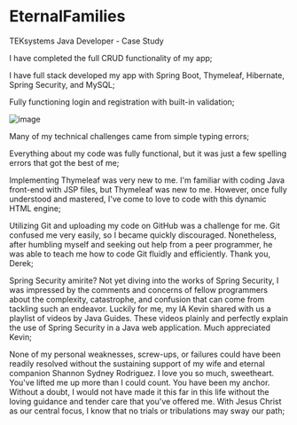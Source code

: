 # EternalFamilies

TEKsystems Java Developer - Case Study

I have completed the full CRUD functionality of my app;

I have full stack developed my app with Spring Boot, Thymeleaf, Hibernate, Spring Security, and MySQL;

Fully functioning login and registration with built-in validation;

![image](https://user-images.githubusercontent.com/89802849/176322213-08abe4e5-e592-4b9e-a4ac-c1342763bdc3.png)

Many of my technical challenges came from simple typing errors;

Everything about my code was fully functional, but it was just a few spelling errors that got the best of me;

Implementing Thymeleaf was very new to me. I'm familiar with coding Java front-end with JSP files, but Thymeleaf was new to me. However, once fully understood and mastered, I've come to love to code with this dynamic HTML engine;

Utilizing Git and uploading my code on GitHub was a challenge for me. Git confused me very easily, so I became quickly discouraged. Nonetheless, after humbling myself and seeking out help from a peer programmer, he was able to teach me how to code Git fluidly and efficiently. Thank you, Derek;

Spring Security amirite? Not yet diving into the works of Spring Security, I was impressed by the comments and concerns of fellow programmers about the complexity, catastrophe, and confusion that can come from tackling such an endeavor. Luckily for me, my IA Kevin shared with us a playlist of videos by Java Guides. These videos plainly and perfectly explain the use of Spring Security in a Java web application. Much appreciated Kevin;

None of my personal weaknesses, screw-ups, or failures could have been readily resolved without the sustaining support of my wife and eternal companion
Shannon Sydney Rodriguez. I love you so much, sweetheart. You've lifted me up more than I could count. You have been my anchor. Without a doubt, I would not have made it this far in this life without the loving guidance and tender care that you've offered me. With Jesus Christ as our central focus, I know that no trials or tribulations may sway our path;
